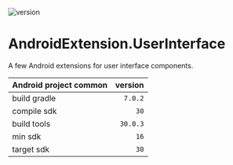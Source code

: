 ![version](https://img.shields.io/static/v1?label=version&message=0.0.2&labelColor=212121&color=2962ff&style=flat)

# AndroidExtension.UserInterface
A few Android extensions for user interface components.

Android project common|version
-|-:
build gradle|`7.0.2`
compile sdk|`30`
build tools|`30.0.3`
min sdk|`16`
target sdk|`30`

